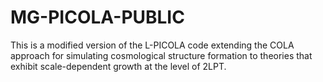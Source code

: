# MG-PICOLA-PUBLIC
This is a modified version of the L-PICOLA code extending the COLA approach for simulating cosmological structure formation to theories that exhibit scale-dependent growth at the level of 2LPT.

